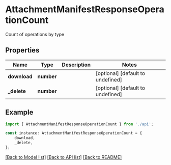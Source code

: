 # AttachmentManifestResponseOperationCount

Count of operations by type

## Properties

Name | Type | Description | Notes
------------ | ------------- | ------------- | -------------
**download** | **number** |  | [optional] [default to undefined]
**_delete** | **number** |  | [optional] [default to undefined]

## Example

```typescript
import { AttachmentManifestResponseOperationCount } from './api';

const instance: AttachmentManifestResponseOperationCount = {
    download,
    _delete,
};
```

[[Back to Model list]](../README.md#documentation-for-models) [[Back to API list]](../README.md#documentation-for-api-endpoints) [[Back to README]](../README.md)
